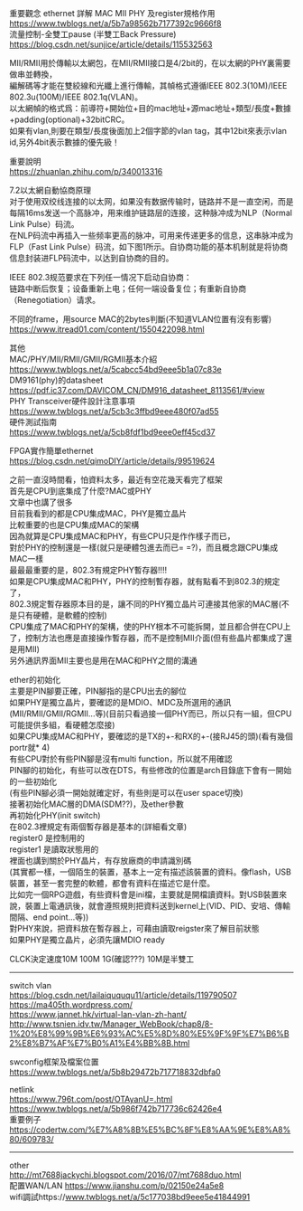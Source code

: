 重要觀念 ethernet 詳解 MAC MII PHY 及register規格作用  
https://www.twblogs.net/a/5b7a98562b7177392c9666f8  
流量控制-全雙工pause (半雙工Back Pressure)  
https://blog.csdn.net/sunjice/article/details/115532563  
  
  
MII/RMII用於傳輸以太網包，在MII/RMII接口是4/2bit的，在以太網的PHY裏需要做串並轉換，  
編解碼等才能在雙絞線和光纖上進行傳輸，其幀格式遵循IEEE 802.3(10M)/IEEE 802.3u(100M)/IEEE 802.1q(VLAN)。  
以太網幀的格式爲：前導符+開始位+目的mac地址+源mac地址+類型/長度+數據+padding(optional)+32bitCRC。  
如果有vlan,則要在類型/長度後面加上2個字節的vlan tag，其中12bit來表示vlan id,另外4bit表示數據的優先級！  
  
  
重要說明  
https://zhuanlan.zhihu.com/p/340013316  
  
7.2以太網自動協商原理  
对于使用双绞线连接的以太网，如果没有数据传输时，链路并不是一直空闲，而是每隔16ms发送一个高脉冲，用来维护链路层的连接，这种脉冲成为NLP（Normal Link Pulse）码流。  
在NLP码流中再插入一些频率更高的脉冲，可用来传递更多的信息，这串脉冲成为FLP（Fast Link Pulse）码流，如下图1所示。自协商功能的基本机制就是将协商信息封装进FLP码流中，以达到自协商的目的。  
  
IEEE 802.3规范要求在下列任一情况下启动自协商：  
链路中断后恢复；设备重新上电；任何一端设备复位；有重新自协商（Renegotiation）请求。  
  
不同的frame，用source MAC的2bytes判斷(不知道VLAN位置有沒有影響)  
https://www.itread01.com/content/1550422098.html  
  
  
其他  
MAC/PHY/MII/RMII/GMII/RGMII基本介紹  
https://www.twblogs.net/a/5cabcc54bd9eee5b1a07c83e  
DM9161(phy)的datasheet  
https://pdf.ic37.com/DAVICOM_CN/DM916_datasheet_8113561/#view  
PHY Transceiver硬件設計注意事項  
https://www.twblogs.net/a/5cb3c3ffbd9eee480f07ad55  
硬件測試指南  
https://www.twblogs.net/a/5cb8fdf1bd9eee0eff45cd37  
  
  
FPGA實作簡單ethernet  
https://blog.csdn.net/qimoDIY/article/details/99519624  
  
之前一直沒時間看，怕資料太多，最近有空花幾天看完了框架  
首先是CPU到底集成了什麼?MAC或PHY  
文章中也講了很多  
目前我看到的都是CPU集成MAC，PHY是獨立晶片  
比較重要的也是CPU集成MAC的架構  
因為就算是CPU集成MAC和PHY，有些CPU只是作作樣子而已，  
對於PHY的控制還是一樣(就只是硬體包進去而已= =?)，而且概念跟CPU集成MAC一樣  
最最最重要的是，802.3有規定PHY暫存器!!!!  
如果是CPU集成MAC和PHY，PHY的控制暫存器，就有點看不到802.3的規定了，  
802.3規定暫存器原本目的是，讓不同的PHY獨立晶片可連接其他家的MAC層(不是只有硬體，是軟體的控制)  
CPU集成了MAC和PHY的架構，使的PHY根本不可能拆開，並且都合併在CPU上了，控制方法也應是直接操作暫存器，而不是控制MII介面(但有些晶片都集成了還是用MII)  
另外通訊界面MII主要也是用在MAC和PHY之間的溝通  
  
ether的初始化  
主要是PIN腳要正確，PIN腳指的是CPU出去的腳位  
如果PHY是獨立晶片，要確認的是MDIO、MDC及所選用的通訊(MII/RMII/GMII/RGMII...等)(目前只看過接一個PHY而已，所以只有一組，但CPU可能提供多組，看硬體怎麼接)  
如果CPU集成MAC和PHY，要確認的是TX的+-和RX的+-(接RJ45的頭)(看有幾個portr就* 4)  
有些CPU對於有些PIN腳是沒有multi function，所以就不用確認  
PIN腳的初始化，有些可以改在DTS，有些修改的位置是arch目錄底下會有一開始的一些初始化  
(有些PIN腳必須一開始就確定好，有些則是可以在user space切換)  
接著初始化MAC層的DMA(SDM??)，及ether參數  
再初始化PHY(init switch)  
在802.3裡規定有兩個暫存器是基本的(詳細看文章)  
register0 是控制用的  
register1 是讀取狀態用的  
裡面也講到關於PHY晶片，有存放廠商的申請識別碼  
(其實都一樣，一個陌生的裝置，基本上一定有描述該裝置的資料。像flash，USB裝置，甚至一套完整的軟體，都會有資料在描述它是什麼。  
比如完一個RPG遊戲，有些資料會是ini檔，主要就是開檔讀資料。對USB裝置來說，裝置上電通訊後，就會遵照規則把資料送到kernel上(VID、PID、安培、傳輸間隔、end point...等))  
對PHY來說，把資料放在暫存器上，可藉由讀取reigster來了解目前狀態  
如果PHY是獨立晶片，必須先讓MDIO ready  


CLCK決定速度10M 100M 1G(確認???)
10M是半雙工

-------------------------------------------------------------------------------------------
switch vlan  
https://blog.csdn.net/lailaiquququ11/article/details/119790507  
https://ma405th.wordpress.com/  
https://www.jannet.hk/virtual-lan-vlan-zh-hant/  
http://www.tsnien.idv.tw/Manager_WebBook/chap8/8-1%20%E8%99%9B%E6%93%AC%E5%8D%80%E5%9F%9F%E7%B6%B2%E8%B7%AF%E7%B0%A1%E4%BB%8B.html  
  
swconfig框架及檔案位置    
https://www.twblogs.net/a/5b8b29472b717718832dbfa0  
  
netlink  
https://www.796t.com/post/OTAyanU=.html  
https://www.twblogs.net/a/5b986f742b717736c62426e4  
重要例子  
https://codertw.com/%E7%A8%8B%E5%BC%8F%E8%AA%9E%E8%A8%80/609783/  
  
-------------------------------------------------------------------------------------------
other  
http://mt7688jackychi.blogspot.com/2016/07/mt7688duo.html  
配置WAN/LAN  https://www.jianshu.com/p/02150e24a5e8  
wifi調試https://www.twblogs.net/a/5c177038bd9eee5e41844991  

